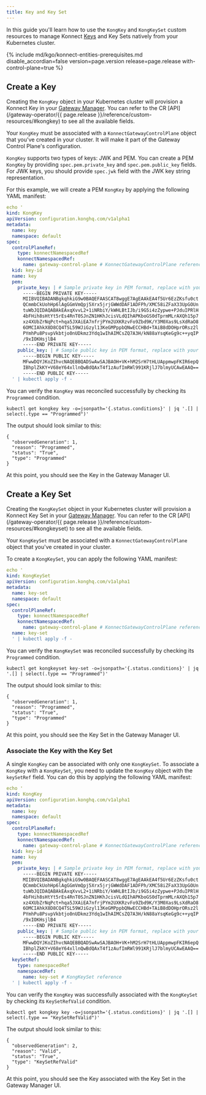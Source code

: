 ```yaml
---
title: Key and Key Set 
---
```


In this guide you'll learn how to use the `KongKey` and `KongKeySet` custom resources to
manage Konnect [Keys](/konnect/gateway-manager/configuration/#keys)
and Key Sets natively from your Kubernetes cluster.

{% include md/kgo/konnect-entities-prerequisites.md disable_accordian=false version=page.version release=page.release
with-control-plane=true %}

## Create a Key

Creating the `KongKey` object in your Kubernetes cluster will provision a Konnect Key in
your [Gateway Manager](/konnect/gateway-manager).
You can refer to the CR [API](/gateway-operator/{{ page.release }}/reference/custom-resources/#kongkey)
to see all the available fields.

Your `KongKey` must be associated with a `KonnectGatewayControlPlane` object that you've created in your cluster.
It will make it part of the Gateway Control Plane's configuration.

`KongKey` supports two types of keys: JWK and PEM. You can create a PEM `KongKey` by providing `spec.pem.private_key`
and `spec.pem.public_key` fields. For JWK keys, you should provide `spec.jwk` field with the JWK key string
representation.

For this example, we will create a PEM `KongKey` by applying the following YAML manifest:

```yaml
echo '
kind: KongKey
apiVersion: configuration.konghq.com/v1alpha1
metadata:
  name: key
  namespace: default
spec:
  controlPlaneRef:
    type: konnectNamespacedRef
    konnectNamespacedRef:
      name: gateway-control-plane # KonnectGatewayControlPlane reference
  kid: key-id
  name: key
  pem:
    private_key: | # Sample private key in PEM format, replace with your own
      -----BEGIN PRIVATE KEY-----
      MIIBVQIBADANBgkqhkiG9w0BAQEFAASCAT8wggE7AgEAAkEA4f5Ur6EzZKsfu0ct
      QCmmbCkUohHp6lAgGGmVmQpj5Xrx5jrjGWWdDAF1ADFPh/XMC58iZFaX33UpGOUn
      tuWbJQIDAQABAkEAxqXvvL2+1iNRbiY/kWHLBtIJb/i9G5i4zZypwe+PJduIPRlH
      4bFHih8sHtYt5rEs4RnT0SJnZN1HKhJcisVLdQIhAPKboGS0dTprmMLrAXQh15p7
      xz4XUbZrNqPct+hqa5JXAiEA7nfrjPYm2UXKRzvFo9Zbd9K/Y3M0Xas9LsXdRaO8
      6OMCIAhkX8D8CQ4TSL59WJiGzyl13KeGMPppbQNwECCHBd+TAiB8dDOHprORsz2l
      PYmhPu8PsvpVkbtjo0nUDkmz3Ydq1wIhAIMCsZQ7A3H/kN88aYsqKeGg9c++yqIP
      /9xIOKHsjlB4
      -----END PRIVATE KEY-----
    public_key: | # Sample public key in PEM format, replace with your own
      -----BEGIN PUBLIC KEY-----
      MFwwDQYJKoZIhvcNAQEBBQADSwAwSAJBAOH+VK+hM2SrH7tHLUAppmwpFKIR6epQ
      IBhplZkKY+V68eY64xllnQwBdQAxT4f1zAufImRWl991KRjlJ7blmyUCAwEAAQ==
      -----END PUBLIC KEY-----
  ' | kubectl apply -f -
```

You can verify the `KongKey` was reconciled successfully by checking its `Programmed` condition.

```shell
kubectl get kongkey key -o=jsonpath='{.status.conditions}' | jq '.[] | select(.type == "Programmed")' 
```

The output should look similar to this:

```console
{
  "observedGeneration": 1,
  "reason": "Programmed",
  "status": "True",
  "type": "Programmed"
}
```

At this point, you should see the Key in the Gateway Manager UI.

## Create a Key Set

Creating the `KongKeySet` object in your Kubernetes cluster will provision a Konnect Key Set in
your [Gateway Manager](/konnect/gateway-manager). You can refer to the CR [API](/gateway-operator/{{ page.release
}}/reference/custom-resources/#kongkeyset)
to see all the available fields.

Your `KongKeySet` must be associated with a `KonnectGatewayControlPlane` object that you've created in your cluster.

To create a `KongKeySet`, you can apply the following YAML manifest:

```yaml
echo '
kind: KongKeySet
apiVersion: configuration.konghq.com/v1alpha1
metadata:
  name: key-set
  namespace: default
spec:
  controlPlaneRef:
    type: konnectNamespacedRef
    konnectNamespacedRef:
      name: gateway-control-plane # KonnectGatewayControlPlane reference
  name: key-set
  ' | kubectl apply -f -
```

You can verify the `KongKeySet` was reconciled successfully by checking its `Programmed` condition.

```shell
kubectl get kongkeyset key-set -o=jsonpath='{.status.conditions}' | jq '.[] | select(.type == "Programmed")'
```

The output should look similar to this:

```console
{
  "observedGeneration": 1,
  "reason": "Programmed",
  "status": "True",
  "type": "Programmed"
}
```

At this point, you should see the Key Set in the Gateway Manager UI.

### Associate the Key with the Key Set

A single `KongKey` can be associated with only one `KongKeySet`. To associate a `KongKey` with a `KongKeySet`, you need
to update the `KongKey` object with the `keySetRef` field. You can do this by applying the following YAML manifest:

```yaml
echo '
kind: KongKey
apiVersion: configuration.konghq.com/v1alpha1
metadata:
  name: key
  namespace: default
spec:
  controlPlaneRef:
    type: konnectNamespacedRef
    konnectNamespacedRef:
      name: gateway-control-plane # KonnectGatewayControlPlane reference
  kid: key-id
  name: key
  pem:
    private_key: | # Sample private key in PEM format, replace with your own
      -----BEGIN PRIVATE KEY-----
      MIIBVQIBADANBgkqhkiG9w0BAQEFAASCAT8wggE7AgEAAkEA4f5Ur6EzZKsfu0ct
      QCmmbCkUohHp6lAgGGmVmQpj5Xrx5jrjGWWdDAF1ADFPh/XMC58iZFaX33UpGOUn
      tuWbJQIDAQABAkEAxqXvvL2+1iNRbiY/kWHLBtIJb/i9G5i4zZypwe+PJduIPRlH
      4bFHih8sHtYt5rEs4RnT0SJnZN1HKhJcisVLdQIhAPKboGS0dTprmMLrAXQh15p7
      xz4XUbZrNqPct+hqa5JXAiEA7nfrjPYm2UXKRzvFo9Zbd9K/Y3M0Xas9LsXdRaO8
      6OMCIAhkX8D8CQ4TSL59WJiGzyl13KeGMPppbQNwECCHBd+TAiB8dDOHprORsz2l
      PYmhPu8PsvpVkbtjo0nUDkmz3Ydq1wIhAIMCsZQ7A3H/kN88aYsqKeGg9c++yqIP
      /9xIOKHsjlB4
      -----END PRIVATE KEY-----
    public_key: | # Sample public key in PEM format, replace with your own
      -----BEGIN PUBLIC KEY-----
      MFwwDQYJKoZIhvcNAQEBBQADSwAwSAJBAOH+VK+hM2SrH7tHLUAppmwpFKIR6epQ
      IBhplZkKY+V68eY64xllnQwBdQAxT4f1zAufImRWl991KRjlJ7blmyUCAwEAAQ==
      -----END PUBLIC KEY-----
  keySetRef:
    type: namespacedRef
    namespacedRef:
      name: key-set # KongKeySet reference
  ' | kubectl apply -f -
```

You can verify the `KongKey` was successfully associated with the `KongKeySet` by checking its `KeySetRefValid`
condition.

```shell
kubectl get kongkey key -o=jsonpath='{.status.conditions}' | jq '.[] | select(.type == "KeySetRefValid")'
```

The output should look similar to this:

```console
{
  "observedGeneration": 2,
  "reason": "Valid",
  "status": "True",
  "type": "KeySetRefValid"
}
```

At this point, you should see the Key associated with the Key Set in the Gateway Manager UI.
